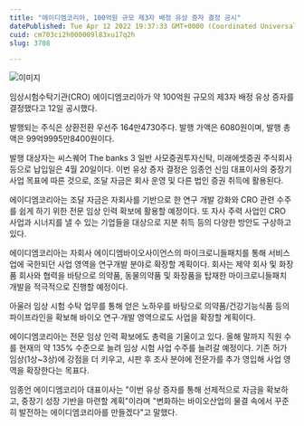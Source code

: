 ```yaml
---
title: "에이디엠코리아, 100억원 규모 제3자 배정 유상 증자 결정 공시"
datePublished: Tue Apr 12 2022 19:37:33 GMT+0000 (Coordinated Universal Time)
cuid: cm703ci2h000009l83xu17q2h
slug: 3708

---
```



![이미지](https://cdn.hashnode.com/res/hashnode/image/upload/v1739254707014/74977210-8474-46ee-8473-6009ebf1ad34.jpeg)

임상시험수탁기관(CRO) 에이디엠코리아가 약 100억원 규모의 제3자 배정 유상 증자를 결정했다고 12일 공시했다.

발행되는 주식은 상환전환 우선주 164만4730주다. 발행 가액은 6080원이며, 발행 총액은 99억9995만8400원이다.

발행 대상자는 씨스퀘어 The banks 3 일반 사모증권투자신탁, 미래에셋증권 주식회사 등으로 납입일은 4월 20일이다. 이번 유상 증자 결정은 임종언 신임 대표이사의 중장기 사업 목표에 따른 것으로, 조달 자금은 회사 운영 및 다른 법인 증권 취득에 활용된다.

에이디엠코리아는 조달 자금은 자회사를 기반으로 한 연구 개발 강화와 CRO 관련 수주를 쉽게 하기 위한 전문 임상 인력 확보에 활용할 예정이다. 또 자사 주력 사업인 CRO 사업과 시너지를 낼 수 있는 기업들을 대상으로 지분 취득 등의 다양한 방안도 구상하고 있다.

에이디엠코리아는 자회사 에이디엠바이오사이언스의 마이크로니들패치를 통해 서비스업에 국한되던 사업 영역을 연구개발 분야로 확장할 계획이다. 회사는 제약 회사 및 화장품 회사와 협력을 바탕으로 의약품, 동물의약품 및 화장품을 탑재한 마이크로니들패치 개발을 적극적으로 진행할 예정이다.

아울러 임상 시험 수탁 업무를 통해 얻은 노하우를 바탕으로 의약품/건강기능식품 등의 파이프라인을 확보해 바이오 연구·개발 영역으로도 사업을 확장할 계획이다.

에이디엠코리아는 전문 임상 인력 확보에도 총력을 기울이고 있다. 올해 말까지 직원 수를 현재의 약 135% 수준으로 늘려 임상 시험 사업 수주를 늘려갈 예정이다. 기존 허가 임상(1상~3상)에 강점을 더 키우고, 시판 후 조사 분야에 전문가를 추가 영입해 사업 영역을 확장한다는 목표다.

임종언 에이디엠코리아 대표이사는 "이번 유상 증자를 통해 선제적으로 자금을 확보하고, 중장기 성장 기반을 마련할 계획"이라며 "변화하는 바이오산업의 물결 속에서 꾸준히 발전하는 에이디엠코리아를 만들겠다"고 말했다.